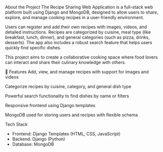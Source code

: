 About the Project
The Recipe Sharing Web Application is a full-stack web platform built using Django and MongoDB, designed to allow users to share, explore, and manage cooking recipes in a user-friendly environment.

Users can register and add their own recipes with images, videos, and detailed instructions. Recipes are categorized by cuisine, meal type (like breakfast, lunch, dinner), and general categories (such as pizza, drinks, desserts). The app also includes a robust search feature that helps users quickly find specific dishes.

This project aims to create a collaborative cooking space where food lovers can interact and share their culinary knowledge with others.

🎯 Features
Add, view, and manage recipes with support for images and videos

Categorize recipes by cuisine, category, and general dish type

Powerful search functionality to find dishes by name or filters

Responsive frontend using Django templates

MongoDB used for storing users and recipes with flexible schema

Tech Stack

- Frontend: Django Templates (HTML, CSS, JavaScript)  
- Backend: Django (Python)  
- Database: MongoDB  
  

